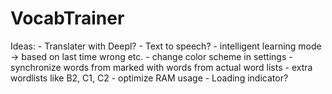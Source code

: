 # VocabTrainer
Ideas: 
	- Translater with Deepl?
	- Text to speech?
	- intelligent learning mode -> based on last time wrong etc.
	- change color scheme in settings
	- synchronize words from marked with words from actual word lists 
	- extra wordlists like B2, C1, C2
	- optimize RAM usage 
	- Loading indicator?